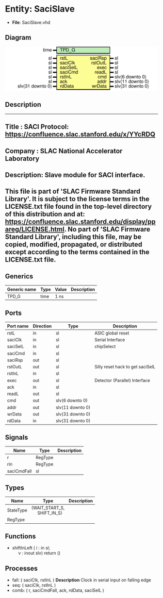 # Entity: SaciSlave

- **File**: SaciSlave.vhd
## Diagram

![Diagram](SaciSlave.svg "Diagram")
## Description

-----------------------------------------------------------------------------
 Title      : SACI Protocol: https://confluence.slac.stanford.edu/x/YYcRDQ
-----------------------------------------------------------------------------
 Company    : SLAC National Accelerator Laboratory
-----------------------------------------------------------------------------
 Description: Slave module for SACI interface.
-----------------------------------------------------------------------------
 This file is part of 'SLAC Firmware Standard Library'.
 It is subject to the license terms in the LICENSE.txt file found in the
 top-level directory of this distribution and at:
    https://confluence.slac.stanford.edu/display/ppareg/LICENSE.html.
 No part of 'SLAC Firmware Standard Library', including this file,
 may be copied, modified, propagated, or distributed except according to
 the terms contained in the LICENSE.txt file.
-----------------------------------------------------------------------------
## Generics

| Generic name | Type | Value | Description |
| ------------ | ---- | ----- | ----------- |
| TPD_G        | time | 1 ns  |             |
## Ports

| Port name | Direction | Type             | Description                                                     |
| --------- | --------- | ---------------- | --------------------------------------------------------------- |
| rstL      | in        | sl               |  ASIC global reset                                              |
| saciClk   | in        | sl               | Serial Interface                                                |
| saciSelL  | in        | sl               |  chipSelect                                                     |
| saciCmd   | in        | sl               |                                                                 |
| saciRsp   | out       | sl               |                                                                 |
| rstOutL   | out       | sl               | Silly reset hack to get saciSelL | rst onto dedicated reset bar |
| rstInL    | in        | sl               |                                                                 |
| exec      | out       | sl               | Detector (Parallel) Interface                                   |
| ack       | in        | sl               |                                                                 |
| readL     | out       | sl               |                                                                 |
| cmd       | out       | slv(6 downto 0)  |                                                                 |
| addr      | out       | slv(11 downto 0) |                                                                 |
| wrData    | out       | slv(31 downto 0) |                                                                 |
| rdData    | in        | slv(31 downto 0) |                                                                 |
## Signals

| Name        | Type    | Description |
| ----------- | ------- | ----------- |
| r           | RegType |             |
|  rin        | RegType |             |
| saciCmdFall | sl      |             |
## Types

| Name      | Type                                                            | Description |
| --------- | --------------------------------------------------------------- | ----------- |
| StateType | (WAIT_START_S,<br><span style="padding-left:20px"> SHIFT_IN_S)  |             |
| RegType   |                                                                 |             |
## Functions
- shiftInLeft <font id="function_arguments">( i : in    sl;<br><span style="padding-left:20px"> v : inout slv) </font> <font id="function_return">return ()</font>
## Processes
- fall: ( saciClk, rstInL )
**Description**
 Clock in serial input on falling edge 
- seq: ( saciClk, rstInL )
- comb: ( r, saciCmdFall, ack, rdData, saciSelL )
